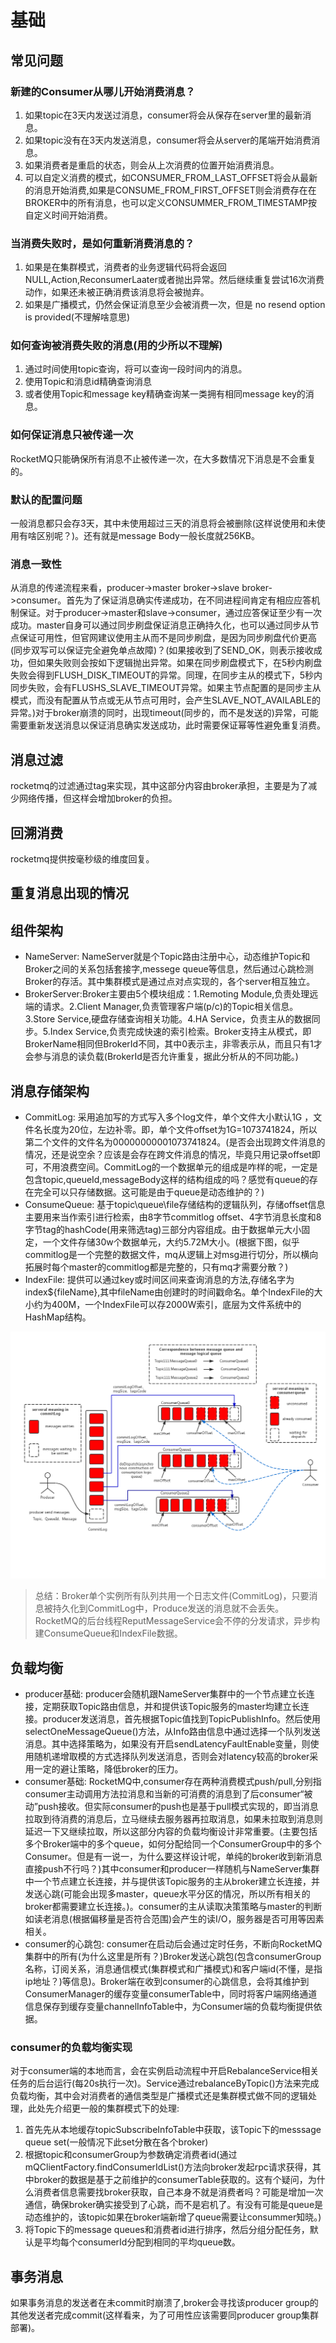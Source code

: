 # 基础

## 常见问题

### 新建的Consumer从哪儿开始消费消息？

1. 如果topic在3天内发送过消息，consumer将会从保存在server里的最新消息。
2. 如果topic没有在3天内发送消息，consumer将会从server的尾端开始消费消息。
3. 如果消费者是重启的状态，则会从上次消费的位置开始消费消息。
4. 可以自定义消费的模式，如CONSUMER_FROM_LAST_OFFSET将会从最新的消息开始消费,如果是CONSUME_FROM_FIRST_OFFSET则会消费存在在BROKER中的所有消息，也可以定义CONSUMMER_FROM_TIMESTAMP按自定义时间开始消费。

### 当消费失败时，是如何重新消费消息的？

1. 如果是在集群模式，消费者的业务逻辑代码将会返回NULL,Action,ReconsumerLaater或者抛出异常。然后继续重复尝试16次消费动作，如果还未被正确消费该消息将会被抛弃。
2. 如果是广播模式，仍然会保证消息至少会被消费一次，但是 no resend option is provided(不理解啥意思)

### 如何查询被消费失败的消息(用的少所以不理解)

1. 通过时间使用topic查询，将可以查询一段时间内的消息。
2. 使用Topic和消息id精确查询消息
3. 或者使用Topic和message key精确查询某一类拥有相同message key的消息。

### 如何保证消息只被传递一次

RocketMQ只能确保所有消息不止被传递一次，在大多数情况下消息是不会重复的。

### 默认的配置问题

一般消息都只会存3天，其中未使用超过三天的消息将会被删除(这样说使用和未使用有啥区别呢？)。还有就是message Body一般长度就256KB。

### 消息一致性

从消息的传递流程来看，producer->master broker->slave broker->consumer。首先为了保证消息确实传递成功，在不同进程间肯定有相应应答机制保证。对于producer->master和slave->consumer，通过应答保证至少有一次成功。master自身可以通过同步刷盘保证消息正确持久化，也可以通过同步从节点保证可用性，但官网建议使用主从而不是同步刷盘，是因为同步刷盘代价更高(同步双写可以保证完全避免单点故障)？(如果接收到了SEND_OK，则表示接收成功，但如果失败则会按如下逻辑抛出异常。如果在同步刷盘模式下，在5秒内刷盘失败会得到FLUSH\_DISK\_TIMEOUT的异常。同理，在同步主从的模式下，5秒内同步失败，会有FLUSHS\_SLAVE\_TIMEOUT异常。如果主节点配置的是同步主从模式，而没有配置从节点或无从节点可用时，会产生SLAVE\_NOT\_AVAILABLE的异常。)对于broker崩溃的同时，出现timeout(同步的，而不是发送的)异常，可能需要重新发送消息以保证消息确实发送成功，此时需要保证幂等性避免重复消费。

## 消息过滤

rocketmq的过滤通过tag来实现，其中这部分内容由broker承担，主要是为了减少网络传播，但这样会增加broker的负担。

## 回溯消费

rocketmq提供按毫秒级的维度回复。

## 重复消息出现的情况

## 组件架构

* NameServer: NameServer就是个Topic路由注册中心，动态维护Topic和Broker之间的关系包括套接字,messege queue等信息，然后通过心跳检测Broker的存活。其中集群模式是通过点对点实现的，各个server相互独立。
* BrokerServer:Broker主要由5个模块组成：1.Remoting Module,负责处理远端的请求。2.Client Manager,负责管理客户端(p/c)的Topic相关信息。3.Store Service,硬盘存储查询相关功能。4.HA Service，负责主从的数据同步。5.Index Service,负责完成快速的索引检索。Broker支持主从模式，即BrokerName相同但BrokerId不同，其中0表示主，非零表示从，而且只有1才会参与消息的读负载(BrokerId是否允许重复，据此分析从的不同功能。)

## 消息存储架构

* CommitLog: 采用追加写的方式写入多个log文件，单个文件大小默认1G ，文件名长度为20位，左边补零。即，单个文件offset为1G=1073741824，所以第二个文件的文件名为00000000001073741824。(是否会出现跨文件消息的情况，还是说空余？应该是会存在跨文件消息的情况，毕竟只用记录offset即可，不用浪费空间。CommitLog的一个数据单元的组成是咋样的呢，一定是包含topic,queueId,messageBody这样的结构组成的吗？感觉有queue的存在完全可以只存储数据。这可能是由于queue是动态维护的？)
* ConsumeQueue: 基于topic\queue\file存储结构的逻辑队列，存储offset信息主要用来当作索引进行检索，由8字节commitlog offset、4字节消息长度和8字节tag的hashCode(用来筛选tag)三部分内容组成。由于数据单元大小固定，一个文件存储30w个数据单元，大约5.72M大小。(根据下图，似乎commitlog是一个完整的数据文件，mq从逻辑上对msg进行切分，所以横向拓展时每个master的commitlog都是完整的，只有mq才需要分散？)
* IndexFile: 提供可以通过key或时间区间来查询消息的方法,存储名字为index${fileName},其中fileName由创建时的时间戳命名。单个IndexFile的大小约为400M，一个IndexFile可以存2000W索引，底层为文件系统中的HashMap结构。

![s](https://github.com/apache/rocketmq/raw/master/docs/cn/image/rocketmq_design_1.png)
>总结：Broker单个实例所有队列共用一个日志文件(CommitLog)，只要消息被持久化到CommitLog中，Produce发送的消息就不会丢失。RocketMQ的后台线程ReputMessageService会不停的分发请求，异步构建ConsumeQueue和IndexFile数据。

## 负载均衡

* producer基础: producer会随机跟NameServer集群中的一个节点建立长连接，定期获取Topic路由信息，并和提供该Topic服务的master均建立长连接。producer发送消息，首先根据Topic值找到TopicPublishInfo。然后使用selectOneMessageQueue()方法，从Info路由信息中通过选择一个队列发送消息。其中选择策略为，如果没有开启sendLatencyFaultEnable变量，则使用随机递增取模的方式选择队列发送消息，否则会对latency较高的broker采用一定的避让策略，降低broker的压力。
* consumer基础: RocketMQ中,consumer存在两种消费模式push/pull,分别指consumer主动调用方法拉消息和当新的可消费的消息到了后consumer“被动”push接收。但实际consumer的push也是基于pull模式实现的，即当消息拉取到待消费的消息后，立马继续去服务器再拉取消息，如果未拉取到消息则延迟一下又继续拉取，所以这部分内容的负载均衡设计非常重要。(主要包括多个Broker端中的多个queue，如何分配给同一个ConsumerGroup中的多个Consumer。但是有一说一，为什么要这样设计呢，单纯的broker收到新消息直接push不行吗？)其中consumer和producer一样随机与NameServer集群中一个节点建立长连接，并与提供该Topic服务的主从broker建立长连接，并发送心跳(可能会出现多master，queue水平分区的情况，所以所有相关的broker都需要建立长连接。)。consumer的主从读取决策策略与master的判断如读老消息(根据偏移量是否符合范围)会产生的读I/O，服务器是否可用等因素相关。
* consumer的心跳包: consumer在启动后会通过定时任务，不断向RocketMQ集群中的所有(为什么这里是所有？)Broker发送心跳包(包含consumerGroup名称，订阅关系，消息通信模式(集群模式和广播模式)和客户端id(不懂，是指ip地址？)等信息)。Broker端在收到consumer的心跳信息，会将其维护到ConsumerManager的缓存变量consumerTable中，同时将客户端网络通道信息保存到缓存变量channelInfoTable中，为Consumer端的负载均衡提供依据。

### consumer的负载均衡实现

对于consumer端的本地而言，会在实例启动流程中开启RebalanceService相关任务的后台运行(每20s执行一次)。Service通过rebalanceByTopic()方法来完成负载均衡，其中会对消费者的通信类型是广播模式还是集群模式做不同的逻辑处理，此处先介绍更一般的集群模式下的处理:

1. 首先先从本地缓存topicSubscribeInfoTable中获取，该Topic下的messsage queue set(一般情况下此set分散在各个broker)
2. 根据topic和consumerGroup为参数确定消费者id(通过mQClientFactory.findConsumerIdList()方法向broker发起rpc请求获得，其中broker的数据是基于之前维护的consumerTable获取的。这有个疑问，为什么消费者信息需要找broker获取，自己本身不就是消费者吗？可能是增加一次通信，确保broker确实接受到了心跳，而不是宕机了。有没有可能是queue是动态维护的，该topic如果在broker端新增了queue需要让consummer知晓。)
3. 将Topic下的message queues和消费者id进行排序，然后分组分配任务，默认是平均每个consumerId分配到相同的平均queue数。

## 事务消息

如果事务消息的发送者在未commit时崩溃了,broker会寻找该producer group的其他发送者完成commit(这样看来，为了可用性应该需要同producer group集群部署)。

